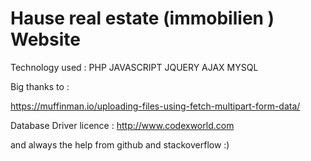 
# Hause real estate  (immobilien ) Website 

Technology used : PHP JAVASCRIPT JQUERY AJAX MYSQL

Big thanks to : 

https://muffinman.io/uploading-files-using-fetch-multipart-form-data/ 

Database Driver licence :
 http://www.codexworld.com 

and always the help from github and stackoverflow :)
